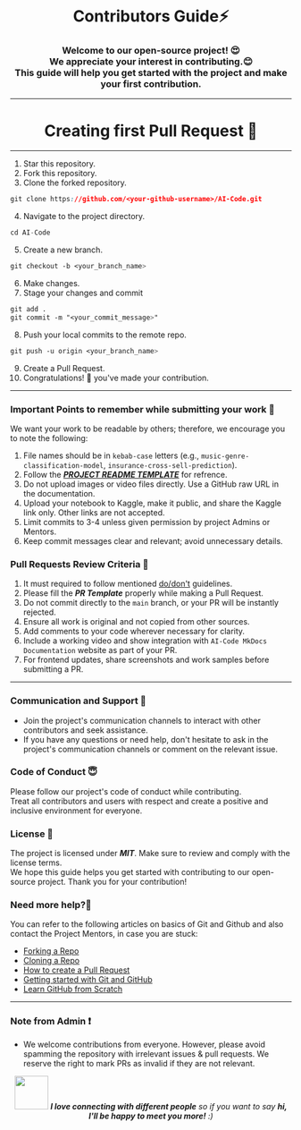 <h1 align="center">Contributors Guide⚡ </h1>
<h3 align="center">Welcome to our open-source project! 😍<br> We appreciate your interest in contributing.😊 <br>This guide will help you get started with the project and make your first contribution.</h3>

--- 

<h1 align="center">Creating first Pull Request 🌟</h1>

---
1. Star this repository.
2. Fork this repository.
3. Clone the forked repository.
```css
git clone https://github.com/<your-github-username>/AI-Code.git
```
  
4. Navigate to the project directory.
```py
cd AI-Code
```
5. Create a new branch.
```css
git checkout -b <your_branch_name>
```
6. Make changes.
7. Stage your changes and commit
```css
git add .
git commit -m "<your_commit_message>"
```
8. Push your local commits to the remote repo.
```css
git push -u origin <your_branch_name>
```
9. Create a Pull Request.
10. Congratulations! 🎉 you've made your contribution.

--- 

### Important Points to remember while submitting your work 📍 

We want your work to be readable by others; therefore, we encourage you to note the following:

1. File names should be in `kebab-case` letters (e.g., `music-genre-classification-model`, `insurance-cross-sell-prediction`).
2. Follow the [***PROJECT README TEMPLATE***](./PROJECT-README-TEMPLATE.md) for refrence.
3. Do not upload images or video files directly. Use a GitHub raw URL in the documentation.
4. Upload your notebook to Kaggle, make it public, and share the Kaggle link only. Other links are not accepted.
5. Limit commits to 3-4 unless given permission by project Admins or Mentors.
6. Keep commit messages clear and relevant; avoid unnecessary details.

### Pull Requests Review Criteria 🧲 

1. It must required to follow mentioned [do/don't](https://github.com/Avdhesh-Varshney/AI-Code/issues/9) guidelines.
2. Please fill the ***PR Template*** properly while making a Pull Request.
3. Do not commit directly to the `main` branch, or your PR will be instantly rejected.
4. Ensure all work is original and not copied from other sources.
5. Add comments to your code wherever necessary for clarity.
6. Include a working video and show integration with `AI-Code MkDocs Documentation` website as part of your PR.
7. For frontend updates, share screenshots and work samples before submitting a PR.

--- 

### Communication and Support 💬
- Join the project's communication channels to interact with other contributors and seek assistance.
- If you have any questions or need help, don't hesitate to ask in the project's communication channels or comment on the relevant issue.

### Code of Conduct 😇
Please follow our project's code of conduct while contributing.</br>Treat all contributors and users with respect and create a positive and inclusive environment for everyone.

### License 📄
The project is licensed under ***MIT***. Make sure to review and comply with the license terms.</br>We hope this guide helps you get started with contributing to our open-source project. Thank you for your contribution!

### Need more help?🤔

You can refer to the following articles on basics of Git and Github and also contact the Project Mentors, in case you are stuck:

- [Forking a Repo](https://help.github.com/en/github/getting-started-with-github/fork-a-repo)
- [Cloning a Repo](https://help.github.com/en/desktop/contributing-to-projects/creating-an-issue-or-pull-request)
- [How to create a Pull Request](https://opensource.com/article/19/7/create-pull-request-github)
- [Getting started with Git and GitHub](https://towardsdatascience.com/getting-started-with-git-and-github-6fcd0f2d4ac6)
- [Learn GitHub from Scratch](https://lab.github.com/githubtraining/introduction-to-github)

--- 

### Note from Admin ❗

- We welcome contributions from everyone. However, please avoid spamming the repository with irrelevant issues & pull requests. We reserve the right to mark PRs as invalid if they are not relevant.

<div align="center">
  <img src="https://media.giphy.com/media/LnQjpWaON8nhr21vNW/giphy.gif" width="60"> <em><b>I love connecting with different people</b> so if you want to say <b>hi, I'll be happy to meet you more!</b> :)</em>
</div>
